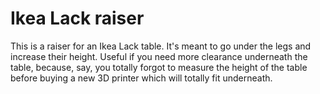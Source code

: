 # Ikea Lack raiser
This is a raiser for an Ikea Lack table. It's meant to go under the legs and
increase their height. Useful if you need more clearance underneath the table,
because, say, you totally forgot to measure the height of the table before
buying a new 3D printer which will totally fit underneath.
